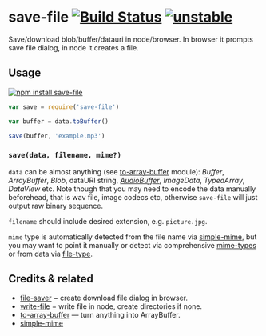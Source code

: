 # save-file [![Build Status](https://travis-ci.org/audiojs/save-file.svg?branch=master)](https://travis-ci.org/audiojs/save-file) [![unstable](http://badges.github.io/stability-badges/dist/unstable.svg)](http://github.com/badges/stability-badges)

Save/download blob/buffer/datauri in node/browser. In browser it prompts save file dialog, in node it creates a file.

## Usage

[![npm install save-file](https://nodei.co/npm/save-file.png?mini=true)](https://npmjs.org/package/save-file/)

```js
var save = require('save-file')

var buffer = data.toBuffer()

save(buffer, 'example.mp3')
```

### `save(data, filename, mime?)`

`data` can be almost anything (see [to-array-buffer](https://github.com/dfcreative/to-array-buffer) module): _Buffer_, _ArrayBuffer_, _Blob_, dataURI string, [_AudioBuffer_](https://github.com/audiohs/audio-buffer), _ImageData_, _TypedArray_, _DataView_ etc. Note though that you may need to encode the data manually beforehead, that is wav file, image codecs etc, otherwise `save-file` will just output raw binary sequence.

`filename` should include desired extension, e.g. `picture.jpg`.

`mime` type is automatically detected from the file name via [simple-mime](https://npmjs.org/package/simple-mime), but you may want to point it manually or detect via comprehensive [mime-types](https://npmjs.org/package/mime-types) or from data via [file-type](https://npmjs.org/package/file-type).


## Credits & related

* [file-saver](https://npmjs.org/package/file-saver) − create download file dialog in browser.
* [write-file](https://npmjs.org/package/write-file) − write file in node, create directories if none.
* [to-array-buffer](https://github.com/dfcreative/to-array-buffer) — turn anything into ArrayBuffer.
* [simple-mime]()
